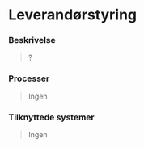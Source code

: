 # Leverandørstyring

### Beskrivelse

> ?

### Processer

> Ingen

### Tilknyttede systemer

> Ingen
